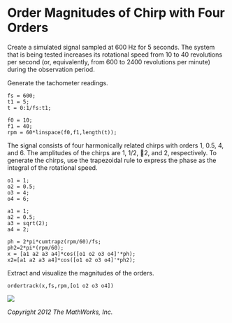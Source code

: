 # Order Magnitudes of Chirp with Four Orders


Create a simulated signal sampled at 600 Hz for 5 seconds. The system that is being tested increases its rotational speed from 10 to 40 revolutions per second (or, equivalently, from 600 to 2400 revolutions per minute) during the observation period.




Generate the tachometer readings.



```matlab:Code
fs = 600;
t1 = 5;
t = 0:1/fs:t1;

f0 = 10;
f1 = 40;
rpm = 60*linspace(f0,f1,length(t));
```



The signal consists of four harmonically related chirps with orders 1, 0.5, 4, and 6. The amplitudes of the chirps are 1, 1/2, 2, and 2, respectively. To generate the chirps, use the trapezoidal rule to express the phase as the integral of the rotational speed.



```matlab:Code
o1 = 1;
o2 = 0.5;
o3 = 4;
o4 = 6;

a1 = 1;
a2 = 0.5;
a3 = sqrt(2);
a4 = 2;

ph = 2*pi*cumtrapz(rpm/60)/fs;
ph2=2*pi*(rpm/60);
x = [a1 a2 a3 a4]*cos([o1 o2 o3 o4]'*ph);
x2=[a1 a2 a3 a4]*cos([o1 o2 o3 o4]'*ph2);
```



Extract and visualize the magnitudes of the orders.



```matlab:Code
ordertrack(x,fs,rpm,[o1 o2 o3 o4])
```


![](OrderMagnitudesOfChirpWith4OrdersExample_images/)

  


*Copyright 2012 The MathWorks, Inc.*


